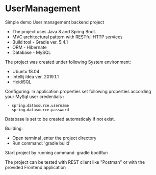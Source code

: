 # UserManagement

Simple demo User management backend project 

- The project uses Java 8 and Spring Boot.
- MVC architectural pattern with RESTful HTTP services
- Build tool - Gradle ver. 5.4.1  
- ORM - Hibernate
- Database - MySQL

 The project was created under following System environment:
   - Ubuntu  18.04
   - Intellij Idea ver. 2019.1.1
   - HeidiSQL
   
 Configuring:
   In application.properties set following properties according your MySql user credentials :
   
     - spring.datasource.username 
     - spring.datasource.password 
     
 Database is set to be created automaticaly if not exist.
   
 Building:
  - Open terminal ,enter the project directory 
  - Run command: 'gradle build'
  
  Start project by running command:  gradle bootRun
 
 The project can be tested with REST client like "Postman" or with the provided Frontend application
